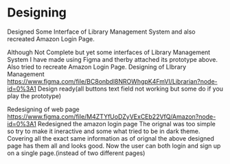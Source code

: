 # Designing
Designed Some Interface of Library Management System and also recreated Amazon Login Page.

Although Not Complete but yet some interfaces of Library Management System I have made using Figma and therby attached its prototype above.
Also tried to recreate Amazon Login Page.
Designing of LIbrary Management 
https://www.figma.com/file/BC8onbdl8NROWhgpK4FmVI/Librarian?node-id=0%3A1
Design ready(all buttons text field not working but some do if you play the prototype)

Redesigning of web page
https://www.figma.com/file/M4ZTYfUoDZyVExCEb22VfQ/Amazon?node-id=0%3A1
Redesigned the amazon login page 
The orignal was too simple so try to make it ineractive and some what tried to be in dark theme.
Covering all the exact same information as of orignal 
the above designed page has them all and looks good.
Now the user can both login and sign up on a single page.(instead of two different pages)

